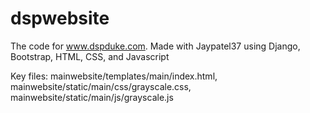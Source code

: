 # dspwebsite

The code for www.dspduke.com. Made with Jaypatel37 using Django, Bootstrap, HTML, CSS, and Javascript

Key files:
mainwebsite/templates/main/index.html, 
mainwebsite/static/main/css/grayscale.css, 
mainwebsite/static/main/js/grayscale.js
